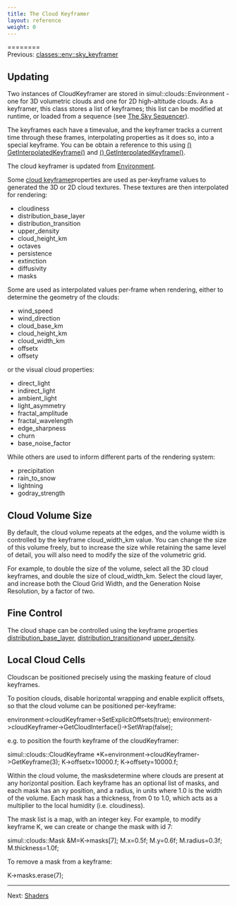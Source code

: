 ```yaml
---
title: The Cloud Keyframer
layout: reference
weight: 0
---
```

========<br>Previous: [classes::env::sky_keyframer](/ref/classes/env/sky_keyframer)


Updating
--------
Two instances of CloudKeyframer are stored in simul::clouds::Environment - one for 3D volumetric clouds and one for 2D high-altitude clouds.
As a keyframer, this class stores a list of keyframes; this list can be modified at runtime, or loaded from a sequence (see <a href="../../sequencer">The Sky Sequencer</a>).

The keyframes each have a timevalue, and the keyframer tracks a current time through these frames, interpolating properties as it does so, into a special keyframe.
You can be obtain a reference to this using <a href="../../ref/simul/clouds/cloudkeyframer/getinterpolatedkeyframe">() GetInterpolatedKeyframe()</a> and <a href="../../ref/simul/clouds/cloudkeyframer/getinterpolatedkeyframe">() GetInterpolatedKeyframe()</a>.

The cloud keyframer is updated from <a href="../../ref/simul/clouds/environment">Environment</a>.

Some <a href="../../ref/simul/clouds/cloudkeyframe">cloud keyframe</a>properties are used as per-keyframe values to generated the 3D or 2D cloud textures.
These textures are then interpolated for rendering:

- cloudiness
- distribution_base_layer
- distribution_transition
- upper_density
- cloud_height_km
- octaves
- persistence
- extinction
- diffusivity
- masks

Some are used as interpolated values per-frame when rendering, either to determine the geometry of the clouds:
- wind_speed
- wind_direction
- cloud_base_km
- cloud_height_km
- cloud_width_km
- offsetx
- offsety

or the visual cloud properties:

- direct_light
- indirect_light
- ambient_light
- light_asymmetry
- fractal_amplitude
- fractal_wavelength
- edge_sharpness
- churn
- base_noise_factor

While others are used to inform different parts of the rendering system:
- precipitation
- rain_to_snow
- lightning
- godray_strength

Cloud Volume Size
------------
By default, the cloud volume repeats at the edges, and the volume width is controlled by the keyframe cloud_width_km value.
You can change the size of this volume freely, but to increase the size while retaining the same level of detail, you will also need to modify the size of the volumetric grid.

For example, to double the size of the volume, select all the 3D cloud keyframes, and double the size of cloud_width_km. Select the cloud layer, and increase both the Cloud Grid Width, and the Generation Noise Resolution, by a factor of two.

Fine Control
------------
The cloud shape can be controlled using the keyframe properties <a href="../../ref/simul/clouds/cloudkeyframe/distribution_base_layer">distribution_base_layer</a>,
<a href="../../ref/simul/clouds/cloudkeyframe/distribution_transition">distribution_transition</a>and
<a href="../../ref/simul/clouds/cloudkeyframe/upper_density">upper_density</a>.

Local Cloud Cells
------------
Cloudscan be positioned precisely using the masking feature of cloud keyframes.

To position clouds, disable horizontal wrapping and enable explicit offsets, so that the cloud volume can be positioned
per-keyframe:

environment->cloudKeyframer->SetExplicitOffsets(true);
environment->cloudKeyframer->GetCloudInterface()->SetWrap(false);

e.g. to position the fourth keyframe of the cloudKeyframer:

simul::clouds::CloudKeyframe *K=environment->cloudKeyframer->GetKeyframe(3);
K->offsetx=10000.f;
K->offsety=10000.f;

Within the cloud volume, the masksdetermine where clouds are present at any horizontal position. 
Each keyframe has an optional list of masks, and each mask has an xy position, and a radius, in units where 1.0 is
the width of the volume. Each mask has a thickness, from 0 to 1.0, which acts as a multiplier to the local humidity (i.e. cloudiness).

The mask list is a map, with an integer key. For example, to modify keyframe K, we can create or change the mask with id 7:

simul::clouds::Mask &M=K->masks[7];
M.x=0.5f;
M.y=0.6f;
M.radius=0.3f;
M.thickness=1.0f;

To remove a mask from a keyframe:

K->masks.erase(7);

<hr>
Next: <a href="../shaders">Shaders</a>
